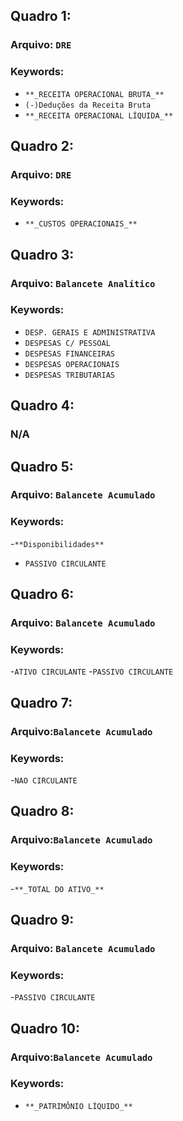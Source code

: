 ## Quadro 1:
### Arquivo: `DRE`
### Keywords:
- `**_RECEITA OPERACIONAL BRUTA_**`
- `(-)Deduções da Receita Bruta`
- `**_RECEITA OPERACIONAL LÍQUIDA_**`
## Quadro 2:
### Arquivo: `DRE`
### Keywords:
- `**_CUSTOS OPERACIONAIS_**`
## Quadro 3:
### Arquivo: `Balancete Analítico`
### Keywords:
- `DESP. GERAIS E ADMINISTRATIVA`
- `DESPESAS C/ PESSOAL`
- `DESPESAS FINANCEIRAS`
- `DESPESAS OPERACIONAIS`
- `DESPESAS TRIBUTARIAS`
## Quadro 4:
### N/A
## Quadro 5:
### Arquivo: `Balancete Acumulado`
### Keywords:
-`**Disponibilidades**`
- `PASSIVO CIRCULANTE`
## Quadro 6:
### Arquivo: `Balancete Acumulado`
### Keywords:
-`ATIVO CIRCULANTE`
-`PASSIVO CIRCULANTE`
## Quadro 7:
### Arquivo:`Balancete Acumulado`
### Keywords:
-`NAO CIRCULANTE`
## Quadro 8:
### Arquivo:`Balancete Acumulado`
### Keywords:
-`**_TOTAL DO ATIVO_**`
## Quadro 9:
### Arquivo: `Balancete Acumulado`
### Keywords:
-`PASSIVO CIRCULANTE`
## Quadro 10:
### Arquivo:`Balancete Acumulado`
### Keywords:
- `**_PATRIMÔNIO LÍQUIDO_**`
